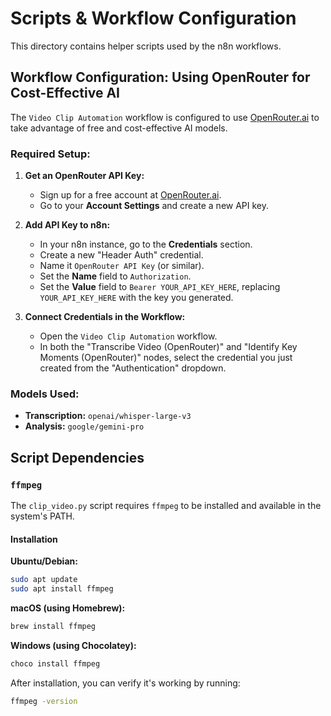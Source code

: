 # Scripts & Workflow Configuration

This directory contains helper scripts used by the n8n workflows.

## Workflow Configuration: Using OpenRouter for Cost-Effective AI

The `Video Clip Automation` workflow is configured to use [OpenRouter.ai](https://openrouter.ai/) to take advantage of free and cost-effective AI models.

### Required Setup:

1.  **Get an OpenRouter API Key:**
    *   Sign up for a free account at [OpenRouter.ai](https://openrouter.ai/).
    *   Go to your **Account Settings** and create a new API key.

2.  **Add API Key to n8n:**
    *   In your n8n instance, go to the **Credentials** section.
    *   Create a new "Header Auth" credential.
    *   Name it `OpenRouter API Key` (or similar).
    *   Set the **Name** field to `Authorization`.
    *   Set the **Value** field to `Bearer YOUR_API_KEY_HERE`, replacing `YOUR_API_KEY_HERE` with the key you generated.

3.  **Connect Credentials in the Workflow:**
    *   Open the `Video Clip Automation` workflow.
    *   In both the "Transcribe Video (OpenRouter)" and "Identify Key Moments (OpenRouter)" nodes, select the credential you just created from the "Authentication" dropdown.

### Models Used:
*   **Transcription:** `openai/whisper-large-v3`
*   **Analysis:** `google/gemini-pro`

## Script Dependencies

### `ffmpeg`

The `clip_video.py` script requires `ffmpeg` to be installed and available in the system's PATH.

#### Installation

**Ubuntu/Debian:**
```bash
sudo apt update
sudo apt install ffmpeg
```

**macOS (using Homebrew):**
```bash
brew install ffmpeg
```

**Windows (using Chocolatey):**
```bash
choco install ffmpeg
```

After installation, you can verify it's working by running:
```bash
ffmpeg -version
```
